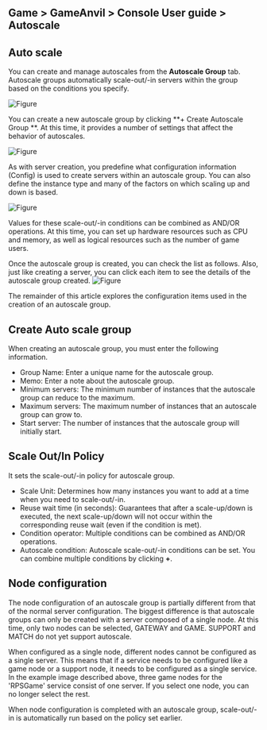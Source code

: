 ## Game > GameAnvil > Console User guide > Autoscale

## Auto scale

You can create and manage autoscales from the **Autoscale Group** tab. Autoscale groups automatically scale-out/-in servers within the group based on the conditions you specify.

![Figure](https://static.toastoven.net/prod_gameanvil/images/console/autoscale/autoscale-group.png)

You can create a new autoscale group by clicking **+ Create Autoscale Group **. At this time, it provides a number of settings that affect the behavior of autoscales.

![Figure](https://static.toastoven.net/prod_gameanvil/images/console/autoscale/autoscale-param1.png)

As with server creation, you predefine what configuration information (Config) is used to create servers within an autoscale group. You can also define the instance type and many of the factors on which scaling up and down is based.

![Figure](https://static.toastoven.net/prod_gameanvil/images/console/autoscale/autoscale-param2.png)

Values for these scale-out/-in conditions can be combined as AND/OR operations. At this time, you can set up hardware resources such as CPU and memory, as well as logical resources such as the number of game users.

Once the autoscale group is created, you can check the list as follows. Also, just like creating a server, you can click each item to see the details of the autoscale group created. 
![Figure](https://static.toastoven.net/prod_gameanvil/images/console/autoscale/autoscale-created.png)

The remainder of this article explores the configuration items used in the creation of an autoscale group.

## Create Auto scale group

When creating an autoscale group, you must enter the following information.

* Group Name: Enter a unique name for the autoscale group.
* Memo: Enter a note about the autoscale group.
* Minimum servers: The minimum number of instances that the autoscale group can reduce to the maximum.
* Maximum servers: The maximum number of instances that an autoscale group can grow to.
* Start server: The number of instances that the autoscale group will initially start.

## Scale Out/In Policy

It sets the scale-out/-in policy for autoscale group.

* Scale Unit: Determines how many instances you want to add at a time when you need to scale-out/-in.
* Reuse wait time (in seconds): Guarantees that after a scale-up/down is executed, the next scale-up/down will not occur within the corresponding reuse wait (even if the condition is met).
* Condition operator: Multiple conditions can be combined as AND/OR operations.
* Autoscale condition: Autoscale scale-out/-in conditions can be set. You can combine multiple conditions by clicking **+**.

## Node configuration

The node configuration of an autoscale group is partially different from that of the normal server configuration. The biggest difference is that autoscale groups can only be created with a server composed of a single node. At this time, only two nodes can be selected, GATEWAY and GAME. SUPPORT and MATCH do not yet support autoscale.

When configured as a single node, different nodes cannot be configured as a single server. This means that if a service needs to be configured like a game node or a support node, it needs to be configured as a single service. In the example image described above, three game nodes for the 'RPSGame' service consist of one server. If you select one node, you can no longer select the rest.

When node configuration is completed with an autoscale group, scale-out/-in is automatically run based on the policy set earlier.
